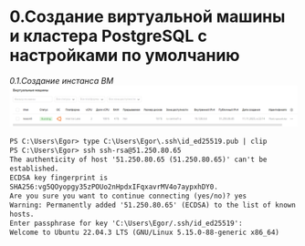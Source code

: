 # 0.Создание виртуальной машины и кластера PostgreSQL с настройками по умолчанию
*0.1.Создание инстанса ВМ*
![Иллюстрация к проекту](https://github.com/sadbytrue/egor_sizov_pg_advanced/blob/main/Screenshot_16.png)
```
PS C:\Users\Egor> type C:\Users\Egor\.ssh\id_ed25519.pub | clip
PS C:\Users\Egor> ssh ssh-rsa@51.250.80.65
The authenticity of host '51.250.80.65 (51.250.80.65)' can't be established.
ECDSA key fingerprint is SHA256:vg5QOyopgy35zPOUo2nHpdxIFqxavrMV4o7aypxhDY0.
Are you sure you want to continue connecting (yes/no)? yes
Warning: Permanently added '51.250.80.65' (ECDSA) to the list of known hosts.
Enter passphrase for key 'C:\Users\Egor/.ssh/id_ed25519':
Welcome to Ubuntu 22.04.3 LTS (GNU/Linux 5.15.0-88-generic x86_64)
```
